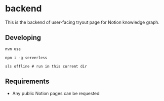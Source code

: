 # backend

This is the backend of user-facing tryout page for Notion knowledge graph.

## Developing

```
nvm use

npm i -g serverless

sls offline # run in this current dir
```

## Requirements

- Any public Notion pages can be requested